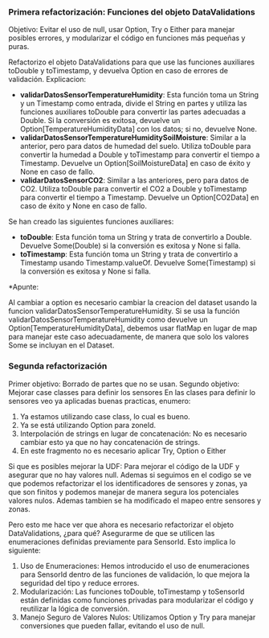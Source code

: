 ### Primera refactorización: Funciones del objeto DataValidations

Objetivo:  Evitar el uso de null, usar Option, Try o Either para manejar posibles errores, y modularizar el código en 
funciones más pequeñas y puras.

Refactorizo el objeto DataValidations para que use las funciones auxiliares toDouble y toTimestamp, y devuelva Option 
en caso de errores de validación. Explicacion:

- **validarDatosSensorTemperatureHumidity**: Esta función toma un String y un Timestamp como entrada, divide el String 
en partes y utiliza las funciones auxiliares toDouble para convertir las partes adecuadas a Double. Si la conversión es 
exitosa, devuelve un Option[TemperatureHumidityData] con los datos; si no, devuelve None.
- **validarDatosSensorTemperatureHumiditySoilMoisture**: Similar a la anterior, pero para datos de humedad del suelo. 
Utiliza toDouble para convertir la humedad a Double y toTimestamp para convertir el tiempo a Timestamp. 
Devuelve un Option[SoilMoistureData] en caso de éxito y None en caso de fallo.
- **validarDatosSensorCO2**: Similar a las anteriores, pero para datos de CO2. Utiliza toDouble para convertir el CO2 a 
Double y toTimestamp para convertir el tiempo a Timestamp. Devuelve un Option[CO2Data] en caso de éxito y None en 
caso de fallo.

Se han creado las siguientes funciones auxiliares:

- **toDouble**: Esta función toma un String y trata de convertirlo a Double. Devuelve Some(Double) si la conversión 
es exitosa y None si falla.
- **toTimestamp**: Esta función toma un String y trata de convertirlo a Timestamp usando Timestamp.valueOf. 
Devuelve Some(Timestamp) si la conversión es exitosa y None si falla.


*Apunte:

Al cambiar a option es necesario cambiar la creacion del dataset usando la funcion validarDatosSensorTemperatureHumidity.
Si se usa la función validarDatosSensorTemperatureHumidity como devuelve un Option[TemperatureHumidityData], 
debemos usar flatMap en lugar de map para manejar este caso adecuadamente, de manera que solo los valores Some se incluyan en el Dataset.


### Segunda refactorización

Primer objetivo: Borrado de partes que no se usan.
Segundo objetivo: Mejorar case classes para definir los sensores
En las clases para definir lo sensores veo ya aplicadas buenas practicas, enumero:
1. Ya estamos utilizando case class, lo cual es bueno.
2. Ya se está utilizando Option para zoneId.
3. Interpolación de strings en lugar de concatenación: No es necesario cambiar esto ya que no hay concatenación de strings.
4. En este fragmento no es necesario aplicar Try, Option o Either

Si que es posibles mejorar la UDF: Para mejorar el código de la UDF y asegurar que no hay valores null. 
Ademas si seguimos en el codigo se ve que podemos refactorizar el los identificadores de sensores y zonas, 
ya que son finitos y podemos manejar de manera segura los potenciales valores nulos. 
Ademas tambien se ha modificado el mapeo entre sensores y zonas.

Pero esto me hace ver que ahora es necesario refactorizar el objeto DataValidations, ¿para qué? Asegurarme de que 
se utilicen las enumeraciones definidas previamente para SensorId. Esto implica lo siguiente:

1. Uso de Enumeraciones: Hemos introducido el uso de enumeraciones para SensorId dentro de las funciones de validación, 
lo que mejora la seguridad del tipo y reduce errores.
2. Modularización: Las funciones toDouble, toTimestamp y toSensorId están definidas como funciones privadas 
para modularizar el código y reutilizar la lógica de conversión.
3. Manejo Seguro de Valores Nulos: Utilizamos Option y Try para manejar conversiones que pueden fallar, 
evitando el uso de null.

